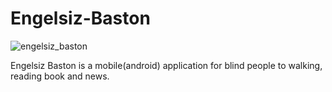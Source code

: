 # Engelsiz-Baston

![engelsiz_baston](https://user-images.githubusercontent.com/37975010/73730888-9fa79980-4748-11ea-977a-ce42a80aa9c5.png)

Engelsiz Baston is a mobile(android) application for blind people to walking, reading book and news.
